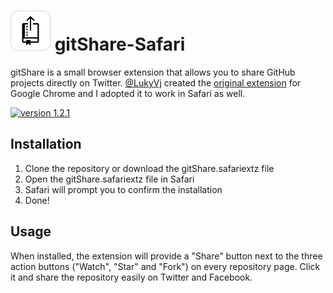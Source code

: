 # ![](https://raw.githubusercontent.com/JohJakob/gitShare-Safari/master/Icon.svg) gitShare-Safari

gitShare is a small browser extension that allows you to share GitHub projects directly on Twitter. [@LukyVj](https://github.com/LukyVj) created the [original extension](https://github.com/LukyVj/gitShare) for Google Chrome and I adopted it to work in Safari as well.

[![version 1.2.1](https://img.shields.io/badge/version-1.2.1.1-blue.svg)](https://github.com/JohJakob/gitShare-Safari/releases/tag/1.2.1.1)

## Installation

1. Clone the repository or download the gitShare.safariextz file
2. Open the gitShare.safariextz file in Safari
3. Safari will prompt you to confirm the installation
4. Done!

## Usage

When installed, the extension will provide a "Share" button next to the three action buttons ("Watch", "Star" and "Fork") on every repository page. Click it and share the repository easily on Twitter and Facebook.
